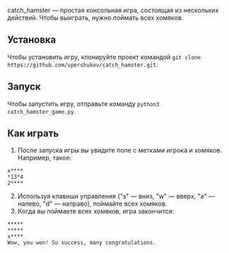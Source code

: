 catch_hamster — простая консольная игра, состоящая из нескольких действий. Чтобы выиграть,
нужно поймать всех хомяков.

## Установка

Чтобы установить игру, клонируйте проект командой ```git clone https://github.com/vpershukov/catch_hamster.git```.

## Запуск

Чтобы запустить игру, отправьте команду ```python3 catch_hamster_game.py```.

## Как играть

1. После запуска игры вы увидите поле с метками игрока и хомяков. Например, такое:
```python3
x****
*13*4
2****
```
2. Используя клавиши управления ("s" — вниз, "w" — вверх, "a" — налево, "d" — направо), поймайте всех хомяков.
3. Когда вы поймаете всех хомяков, игра закончится:
```python3
*****
*****
x****
Wow, you won! So success, many congratulations.
```
